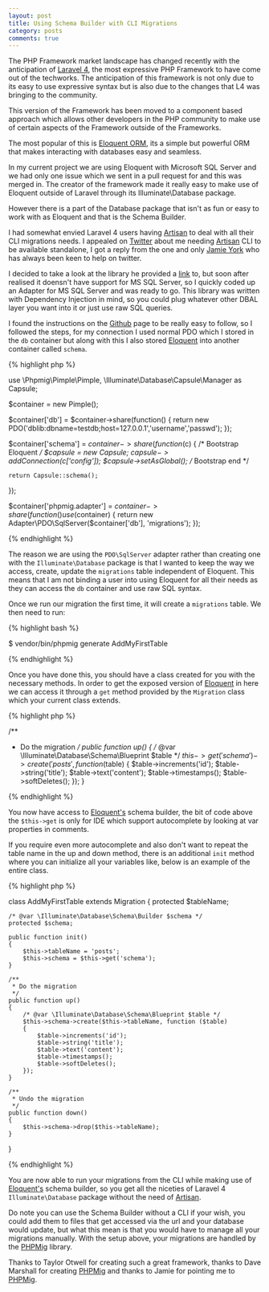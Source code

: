 ```yaml
---
layout: post
title: Using Schema Builder with CLI Migrations
category: posts
comments: true
---
```


The PHP Framework market landscape has changed recently with the anticipation of [Laravel 4][laravel], the most expressive PHP Framework to have come out of the techworks. The anticipation of this framework is not only due to its easy to use expressive syntax but is also due to the changes that L4 was bringing to the community.

This version of the Framework has been moved to a component based approach which allows other developers in the PHP community to make use of certain aspects of the Framework outside of the Frameworks.

The most popular of this is [Eloquent ORM][eloquent], its a simple but powerful ORM that makes interacting with databases easy and seamless.

In my current project we are using Eloquent with Microsoft SQL Server and we had only one issue which we sent in a pull request for and this was merged in. The creator of the framework made it really easy to make use of Eloquent outside of Laravel through its Illuminate\Database package.

However there is a part of the Database package that isn't as fun or easy to work with as Eloquent and that is the Schema Builder.

I had somewhat envied Laravel 4 users having [Artisan][artisan] to deal with all their CLI migrations needs. I appealed on [Twitter][twitter_status] about me needing [Artisan][artisan] CLI to be available standalone, I got a reply from the one and only [Jamie York][jamie] who has always been keen to help on twitter.

I decided to take a look at the library he provided a [link][phpmig] to, but soon after realised it doensn't have support for MS SQL Server, so I quickly coded up an Adapter for MS SQL Server and was ready to go. This library was written with Dependency Injection in mind, so you could plug whatever other DBAL layer you want into it or just use raw SQL queries.

I found the instructions on the [Github][phpmig] page to be really easy to follow, so I followed the steps, for my connection I used normal PDO which I stored in the `db` container but along with this I also stored [Eloquent][eloquent] into another container called `schema`.

{% highlight php %}

use \Phpmig\Pimple\Pimple,
\Illuminate\Database\Capsule\Manager as Capsule;

$container = new Pimple();

$container['db'] = $container->share(function() {
    return new PDO('dblib:dbname=testdb;host=127.0.0.1','username','passwd');
});

$container['schema'] = $container->share(function($c) {
    /* Bootstrap Eloquent */
    $capsule = new Capsule;
    $capsule->addConnection($c['config']);
    $capsule->setAsGlobal();
    /* Bootstrap end */

    return Capsule::schema();
});

$container['phpmig.adapter'] = $container->share(function() use ($container) {
    return new Adapter\PDO\SqlServer($container['db'], 'migrations');
});

{% endhighlight %}

The reason we are using the `PDO\SqlServer` adapter rather than creating one with the `Illuminate\Database` package is that I wanted to keep the way we access, create, update the `migrations` table independent of Eloquent. This means that I am not binding a user into using Eloquent for all their needs as they can access the `db` container and use raw SQL syntax.

Once we run our migration the first time, it will create a `migrations` table. We then need to run:

{% highlight bash %}

$ vendor/bin/phpmig generate AddMyFirstTable

{% endhighlight %}
    
Once you have done this, you should have a class created for you with the necessary methods. In order to get the exposed version of [Eloquent][eloquent] in here we can access it through a `get` method provided by the `Migration` class which your current class extends.

{% highlight php %}

/**
 * Do the migration
 */
public function up()
{
    /* @var \Illuminate\Database\Schema\Blueprint $table */
    $this->get('schema')->create('posts', function ($table)
    {
        $table->increments('id');
        $table->string('title');
        $table->text('content');
        $table->timestamps();
        $table->softDeletes();
    });
}

{% endhighlight %}

You now have access to [Eloquent's][eloquent] schema builder, the bit of code above the `$this->get` is only for IDE which support autocomplete by looking at var properties in comments.

If you require even more autocomplete and also don't want to repeat the table name in the up and down method, there is an additional `init` method where you can initialize all your variables like, below is an example of the entire class.

{% highlight php %}

class AddMyFirstTable extends Migration
{
    protected $tableName;

    /* @var \Illuminate\Database\Schema\Builder $schema */
    protected $schema;
    
    public function init()
    {
        $this->tableName = 'posts';
        $this->schema = $this->get('schema');
    }

    /**
     * Do the migration
     */
    public function up()
    {
        /* @var \Illuminate\Database\Schema\Blueprint $table */
        $this->schema->create($this->tableName, function ($table)
        {
            $table->increments('id');
            $table->string('title');
            $table->text('content');
            $table->timestamps();
            $table->softDeletes();
        });
    }

    /**
     * Undo the migration
     */
    public function down()
    {
        $this->schema->drop($this->tableName);
    }
}

{% endhighlight %}

You are now able to run your migrations from the CLI while making use of [Eloquent's][eloquent] schema builder, so you get all the niceties of Laravel 4 `Illuminate\Database` package without the need of [Artisan][artisan].

Do note you can use the Schema Builder without a CLI if your wish, you could add them to files that get accessed via the url and your database would update, but what this mean is that you would have to manage all your migrations manually. With the setup above, your migrations are handled by the [PHPMig][phpmig] library.

Thanks to Taylor Otwell for creating such a great framework, thanks to Dave Marshall for creating [PHPMig][phpmig] and thanks to Jamie for pointing me to [PHPMig][phpmig].

[twitter_status]: https://twitter.com/silentworks/status/356817117619818496
[artisan]: http://laravel.com/docs/artisan
[jamie]: https://twitter.com/jamieyork/status/356907540799434752
[laravel]: http://laravel.com/
[eloquent]: http://laravel.com/docs/eloquent
[phpmig]: https://github.com/davedevelopment/phpmig
